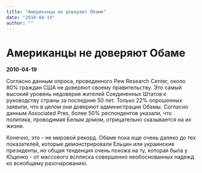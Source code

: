 ```yaml
---
title: "Американцы не доверяют Обаме"
date: "2010-04-19"
author: ""
---
```


# Американцы не доверяют Обаме

**2010-04-19** 

Согласно данным опроса, проведенного Pew Research Center, около 80% граждан США не доверяют своему правительству. Это самый высокий уровень недоверия жителей Соединенных Штатов к руководству страны за последние 50 лет. Только 22% опрошенных заявили, что в целом они доверяют администрации Обамы. Согласно данным Associated Pres, более 50% респондентов указали, что политика, проводимая Белым домом, отрицательно сказывается на их жизни.

Конечно, это - не мировой рекорд. Обаме пока еще очень далеко до тех показателей, которые демонстрировали Ельцин или украинские президенты, но общая тенденция очень похожа на ту, которая была у Ющенко - от массового всплеска совершенно необоснованных надежд ко всеобщему разочарованию.